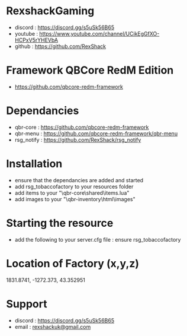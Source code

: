 # RexshackGaming
- discord : https://discord.gg/s5uSk56B65
- youtube : https://www.youtube.com/channel/UCikEgGfXO-HCPxV5rYHEVbA
- github : https://github.com/RexShack

# Framework QBCore RedM Edition
- https://github.com/qbcore-redm-framework

# Dependancies
- qbr-core : https://github.com/qbcore-redm-framework
- qbr-menu : https://github.com/qbcore-redm-framework/qbr-menu
- rsg_notify : https://github.com/RexShack/rsg_notify

# Installation
- ensure that the dependancies are added and started
- add rsg_tobaccofactory to your resources folder
- add items to your "\qbr-core\shared\items.lua"
- add images to your "\qbr-inventory\html\images"

# Starting the resource
- add the following to your server.cfg file : ensure rsg_tobaccofactory

# Location of Factory (x,y,z)
1831.8741, -1272.373, 43.352951

# Support
- discord : https://discord.gg/s5uSk56B65
- email : rexshackuk@gmail.com